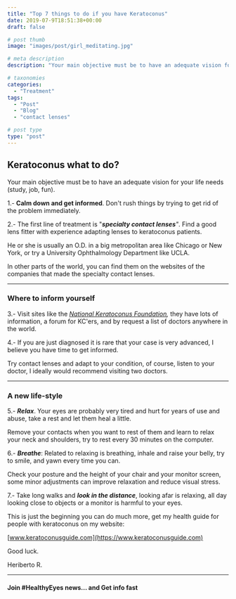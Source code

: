 ```yaml
---
title: "Top 7 things to do if you have Keratoconus"
date: 2019-07-9T18:51:38+00:00
draft: false

# post thumb
image: "images/post/girl_meditating.jpg"

# meta description
description: "Your main objective must be to have an adequate vision for your life needs (study, job, fun)"

# taxonomies
categories: 
  - "Treatment"
tags:
  - "Post"
  - "Blog"
  - "contact lenses"

# post type
type: "post"
---
```

Keratoconus what to do?
-----------------------

Your main objective must be to have an adequate vision for your life needs (study, job, fun).

1.- **Calm down and get informed**. Don't rush things by trying to get rid of the problem immediately.

2.- The first line of treatment is "_**specialty contact lenses**"_. Find a good lens fitter with experience adapting lenses to keratoconus patients.

He or she is usually an O.D. in a big metropolitan area like Chicago or New York, or try a University Ophthalmology Department like UCLA.

In other parts of the world, you can find them on the websites of the companies that made the specialty contact lenses.

* * *

### Where to inform yourself

3.- Visit sites like the _[National Keratoconus Foundation](https://www.nkcf.org/),_ they have lots of information, a forum for KC'ers, and by request a list of doctors anywhere in the world.

4.- If you are just diagnosed it is rare that your case is very advanced, I believe you have time to get informed.

Try contact lenses and adapt to your condition, of course, listen to your doctor, I ideally would recommend visiting two doctors.

* * *

### A new life-style

5.- **_Relax_**. Your eyes are probably very tired and hurt for years of use and abuse, take a rest and let them heal a little.

Remove your contacts when you want to rest of them and learn to relax your neck and shoulders, try to rest every 30 minutes on the computer.

6.- **_Breathe_**: Related to relaxing is breathing, inhale and raise your belly, try to smile, and yawn every time you can.

Check your posture and the height of your chair and your monitor screen, some minor adjustments can improve relaxation and reduce visual stress.

7.- Take long walks and _**look in the distance**_, looking afar is relaxing, all day looking close to objects or a monitor is harmful to your eyes.

This is just the beginning you can do much more, get my health guide for people with keratoconus on my website:

[www.keratoconusguide.com](https://www.keratoconusguide.com)

Good luck.

Heriberto R.

* * *

#### Join #HealthyEyes news... and Get info fast